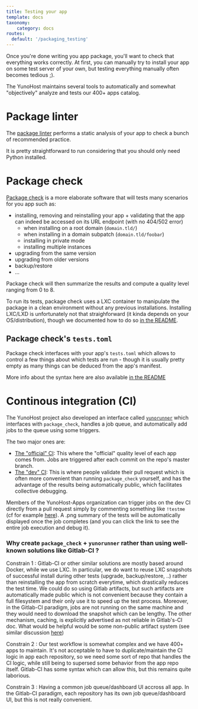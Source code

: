 ```yaml
---
title: Testing your app
template: docs
taxonomy:
    category: docs
routes:
  default: '/packaging_testing'
---
```


Once you're done writing you app package, you'll want to check that everything works correctly. At first, you can manually try to install your app on some test server of your own, but testing everything manually often becomes tedious ;).

The YunoHost maintains several tools to automatically and somewhat "objectively" analyze and tests our 400+ apps catalog.

# Package linter

The [package linter](https://github.com/YunoHost/package_linter) performs a static analysis of your app to check a bunch of recommended practice.

It is pretty straightforward to run considering that you should only need Python installed.

# Package check

[Package check](https://github.com/YunoHost/package_check) is a more elaborate software that will tests many scenarios for you app such as:
- installing, removing and reinstalling your app + validating that the app can indeed be accessed on its URL endpoint (with no 404/502 error)
   - when installing on a root domain (`domain.tld/`)
   - when installing in a domain subpatch (`domain.tld/foobar`)
   - installing in private mode
   - installing multiple instances
- upgrading from the same version
- upgrading from older versions
- backup/restore
- ...

Package check will then summarize the results and compute a quality level ranging from 0 to 8.

To run its tests, package check uses a LXC container to manipulate the package in a clean environment without any previous installations. Installing LXC/LXD is unfortunately not that straighforward (it kinda depends on your OS/distribution), though we documented how to do so [in the README](https://github.com/YunoHost/package_check#deploying-package_check).

## Package check's `tests.toml`

Package check interfaces with your app's `tests.toml` which allows to control a few things about which tests are run - though it is usually pretty empty as many things can be deduced from the app's manifest.

More info about the syntax here are also available [in the README](https://github.com/YunoHost/package_check#teststoml-syntax)

# Continous integration (CI)

The YunoHost project also developed an interface called [`yunorunner`](https://github.com/YunoHost/yunorunner) which interfaces with `package_check`, handles a job queue, and automatically add jobs to the queue using some triggers.

The two major ones are:
- [The "official" CI](https://ci-apps.yunohost.org/ci): This where the "official" quality level of each app comes from. Jobs are triggered after each commit on the repo's master branch.
- [The "dev" CI](https://ci-apps-dev.yunohost.org/ci/): This is where people validate their pull request which is often more convenient than running `package_check` yourself, and has the advantage of the results being automatically public, which facilitates collective debugging.

Members of the YunoHost-Apps organization can trigger jobs on the dev CI directly from a pull request simply by commenting something like `!testme` (cf for example [here](https://github.com/YunoHost-Apps/nextcloud_ynh/pull/532#issuecomment-1402751409)). A .png summary of the tests will be automatically displayed once the job completes (and you can click the link to see the entire job execution and debug it).


### Why create `package_check` + `yunorunner` rather than using well-known solutions like Gitlab-CI ?

Constrain 1 : Gitlab-CI or other similar solutions are mostly based around Docker, while we use LXC. In particular, we do want to reuse LXC snapshots of successful install during other tests (upgrade, backup/restore, ..) rather than reinstalling the app from scratch everytime, which drastically reduces the test time. We could do so using Gitlab artifacts, but such artifacts are automatically made public which is not convenient because they contain a full filesystem and their only use it to speed up the test process. Moreover, in the Gitlab-CI paradigm, jobs are not running on the same machine and they would need to download the snapshot which can be lengthy. The other mechanism, caching, is explicitly advertised as not reliable in Gitlab's-CI doc. What would be helpful would be some non-public artifact system (see similar discussion [here](https://gitlab.com/gitlab-org/gitlab-runner/-/issues/336))

Constrain 2 : Our test workflow is somewhat complex and we have 400+ apps to maintain. It's not acceptable to have to duplicate/maintain the CI logic in app each repository, so we need some sort of repo that handles the CI logic, while still being to supersed some behavior from the app repo itself. Gitlab-CI has some syntax which can allow this, but this remains quite laborious.

Constrain 3 : Having a common job queue/dashboard UI accross all app. In the Gitlab-CI paradigm, each repository has its own job queue/dashboard UI, but this is not really convenient.
